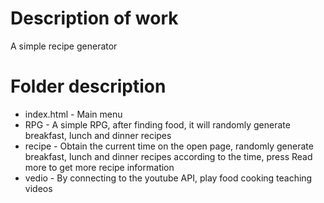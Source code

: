 # Description of work  
A simple recipe generator  
# Folder description  
* index.html - Main menu  
* RPG - A simple RPG, after finding food, it will randomly generate breakfast, lunch and dinner recipes  
* recipe - Obtain the current time on the open page, randomly generate breakfast, lunch and dinner recipes according to the time, press Read more to get more recipe information  
* vedio - By connecting to the youtube API, play food cooking teaching videos  
